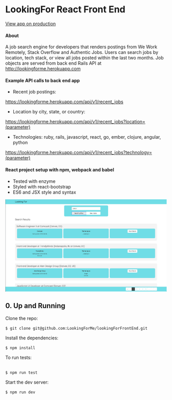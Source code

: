 # LookingFor React Front End
[View app on production](https://looking-for.herokuapp.com/)


#### About

A job search engine for developers that renders postings from  We Work Remotely, Stack Overflow and Authentic Jobs. Users can search jobs by location, tech stack, or view all jobs posted within the last two months. Job objects are served from back end Rails API at http://lookingforme.herokuapp.com 

#### Example API calls to back end app

- Recent job postings:

 https://lookingforme.herokuapp.com/api/v1/recent_jobs
- Location by city, state, or country:

 https://lookingforme.herokuapp.com/api/v1/recent_jobs?location=(parameter)
- Technologies: ruby, rails, javascript, react, go, ember, clojure, angular, python

 https://lookingforme.herokuapp.com/api/v1/recent_jobs?technology=(parameter)


#### React project setup with npm, webpack and babel

- Tested with enzyme
- Styled with react-bootstrap
- ES6 and JSX style and syntax

![screenshot](app-screen-shot.png)

## 0. Up and Running

Clone the repo:

```
$ git clone git@github.com:LookingForMe/lookingForFrontEnd.git
```

Install the dependencies:

```
$ npm install
```

To run tests:

```

$ npm run test
```

Start the dev server:

```
$ npm run dev
```

